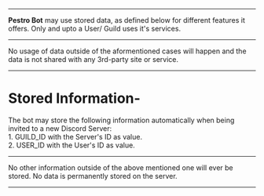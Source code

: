 <hr />

**Pestro Bot** may use stored data, as defined below for different features it offers. Only and upto a User/ Guild uses it's services.<br />

<hr />

No usage of data outside of the aformentioned cases will happen and the data is not shared with any 3rd-party site or service.<br />

<hr />

# Stored Information-<br />
  The bot may store the following information automatically when being invited to a new Discord Server:
  <br />
    1. GUILD_ID with the Server's ID as value.<br />
    2. USER_ID with the User's ID as value.<br />

<hr />

No other information outside of the above mentioned one will ever be stored. No data is permanently stored on the server.

<hr />
